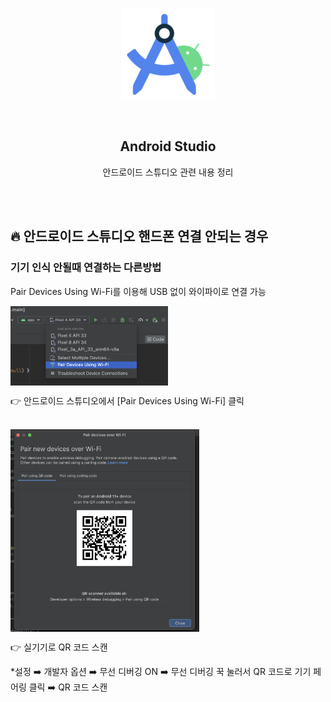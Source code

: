 <div align="center">
  <p>
    <img src="../README.assets/studio.png">
  </p>
  <br>
  <h2>Android Studio</h2>
  <p>안드로이드 스튜디오 관련 내용 정리</p>
  <br>
  <br>
</div>


## 🔥 안드로이드 스튜디오 핸드폰 연결 안되는 경우

### 기기 인식 안될때 연결하는 다른방법

Pair Devices Using Wi-Fi를 이용해 USB 없이 와이파이로 연결 가능

<img src="../README.assets/device.png" alt="svg" align="center" width="50%" />

👉 안드로이드 스튜디오에서 [Pair Devices Using Wi-Fi] 클릭

<br>

<img src="../README.assets/device2.png" alt="svg" align="center" width="60%" />

👉 실기기로 QR 코드 스캔

*설정 ➡️ 개발자 옵션 ➡️ 무선 디버깅 ON ➡️ 무선 디버깅 꾹 눌러서 QR 코드로 기기 페어링 클릭 ➡️ QR 코드 스캔 
